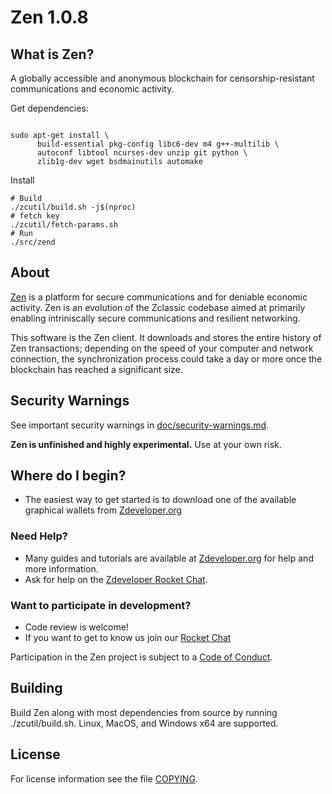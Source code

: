 Zen 1.0.8
==============

What is Zen?
----------------
A globally accessible and anonymous blockchain for censorship-resistant communications and economic activity.

Get dependencies:
```{r, engine='bash'}

sudo apt-get install \
      build-essential pkg-config libc6-dev m4 g++-multilib \
      autoconf libtool ncurses-dev unzip git python \
      zlib1g-dev wget bsdmainutils automake
```

Install
```{r, engine='bash'}
# Build
./zcutil/build.sh -j$(nproc)
# fetch key
./zcutil/fetch-params.sh
# Run
./src/zend
```


About
--------------

[Zen](https://zencash.io/) is a platform for secure communications and for deniable economic activity.
Zen is an evolution of the Zclassic codebase aimed at primarily enabling intriniscally secure communications and 
resilient networking. 

This software is the Zen client. It downloads and stores the entire history
of Zen transactions; depending on the speed of your computer and network
connection, the synchronization process could take a day or more once the
blockchain has reached a significant size.

Security Warnings
-----------------

See important security warnings in
[doc/security-warnings.md](doc/security-warnings.md).

**Zen is unfinished and highly experimental.** Use at your own risk.

Where do I begin?
-----------------
* The easiest way to get started is to download one of the available graphical wallets from [Zdeveloper.org](https://zdeveloper.org)

### Need Help?

* Many guides and tutorials are available at [Zdeveloper.org](https://zdeveloper.org)
  for help and more information.
* Ask for help on the [Zdeveloper Rocket Chat](https://rocketchat.zdeveloper.org).

### Want to participate in development?

* Code review is welcome!
* If you want to get to know us join our [Rocket Chat](https://rocketchat.zdeveloper.org)


Participation in the Zen project is subject to a
[Code of Conduct](code_of_conduct.md).

Building
--------

Build Zen along with most dependencies from source by running
./zcutil/build.sh. Linux, MacOS, and Windows x64 are supported.

License
-------

For license information see the file [COPYING](COPYING).
